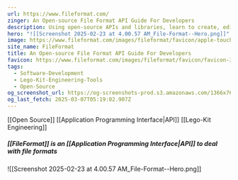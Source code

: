 ```yaml
---
url: https://www.fileformat.com/
zinger: An Open-source File Format API Guide For Developers
description: Using open-source APIs and libraries, learn to create, edit, convert, and manipulate PDF, 3D, CAD, Spreadsheet, image, & other file formats with examples.
hero: "![[Screenshot 2025-02-23 at 4.00.57 AM_File-Format--Hero.png]]"
image: https://www.fileformat.com/images/fileformat/favicon/apple-touch-icon.png
site_name: FileFormat
title: An Open-source File Format API Guide For Developers
favicon: https://www.fileformat.com/images/fileformat/favicon/favicon-32x32.png
tags:
  - Software-Development
  - Lego-Kit-Engineering-Tools
  - Open-Source
og_screenshot_url: https://og-screenshots-prod.s3.amazonaws.com/1366x768/80/false/42a3effc7bfcdde193ae1136f7c2b2af78d0b58e4216bd925a5e25db40fb24ee.jpeg
og_last_fetch: 2025-03-07T05:19:02.907Z
---
```

[[Open Source]] [[Application Programming Interface|API]]
[[Lego-Kit Engineering]]

##### [[FileFormat]] is an [[Application Programming Interface|API]] to deal with file formats
![[Screenshot 2025-02-23 at 4.00.57 AM_File-Format--Hero.png]]


